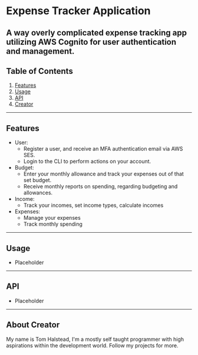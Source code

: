 # Expense Tracker Application

A way overly complicated expense tracking app utilizing AWS Cognito for user authentication and management.
---

## Table of Contents 
1. [Features](#features)
2. [Usage](#usage)
3. [API](#API)
4. [Creator](#about-creator)

---

## Features
- User:
    - Register a user, and receive an MFA authentication email via AWS SES.
    - Login to the CLI to perform actions on your account.
- Budget: 
    - Enter your monthly allowance and track your expenses out of that set budget.
    - Receive monthly reports on spending, regarding budgeting and allowances.
- Income:
    - Track your incomes, set income types, calculate incomes
- Expenses:
    - Manage your expenses
    - Track monthly spending

---

## Usage
- Placeholder



---

## API
- Placeholder
---


## About Creator

My name is Tom Halstead, I'm a mostly self taught programmer with high aspirations within the development world. Follow my projects for more.